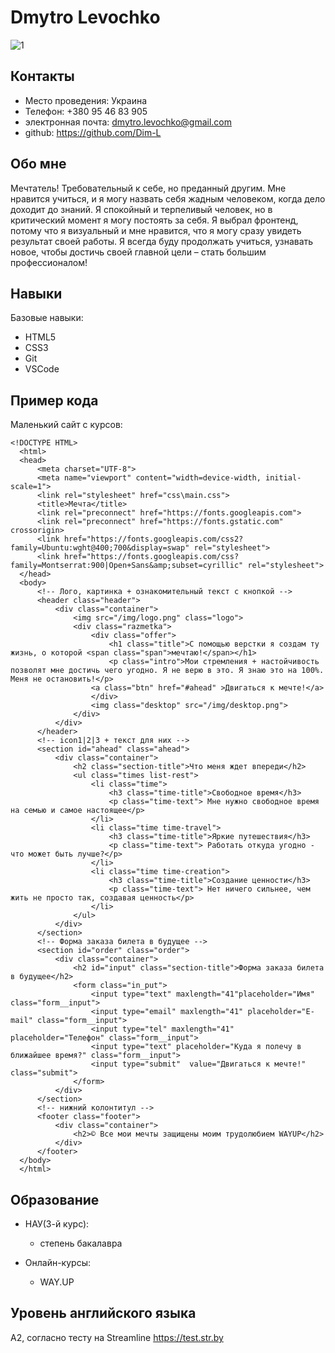 # Dmytro Levochko

![1](https://user-images.githubusercontent.com/61142648/147577487-84e446ec-362a-4c2d-b706-1f57a177e44d.jpg)

##  Контакты

+ Место проведения: Украина
+ Телефон: +380 95 46 83 905
+ электронная почта: dmytro.levochko@gmail.com
+ github: https://github.com/Dim-L

##  Обо мне

Мечтатель! Требовательный к себе, но преданный другим. Мне нравится учиться, и я могу назвать себя жадным человеком, когда дело доходит до знаний. Я спокойный и терпеливый человек, но в критический момент я могу постоять за себя. Я выбрал фронтенд, потому что я визуальный и мне нравится, что я могу сразу увидеть результат своей работы. Я всегда буду продолжать учиться, узнавать новое, чтобы достичь своей главной цели – стать большим профессионалом!

##  Навыки
Базовые навыки:
+ HTML5
+ CSS3
+ Git
+ VSCode

##  Пример кода
Маленький сайт с курсов:

```
<!DOCTYPE HTML>
  <html>
  <head>
      <meta charset="UTF-8">
      <meta name="viewport" content="width=device-width, initial-scale=1">
      <link rel="stylesheet" href="css\main.css">
      <title>Мечта</title>
      <link rel="preconnect" href="https://fonts.googleapis.com">
      <link rel="preconnect" href="https://fonts.gstatic.com" crossorigin>
      <link href="https://fonts.googleapis.com/css2?family=Ubuntu:wght@400;700&display=swap" rel="stylesheet">
      <link href="https://fonts.googleapis.com/css?family=Montserrat:900|Open+Sans&amp;subset=cyrillic" rel="stylesheet">
  </head>
  <body>
      <!-- Лого, картинка + ознакомительный текст с кнопкой -->
      <header class="header">
          <div class="container">
              <img src="/img/logo.png" class="logo">
              <div class="razmetka">
                  <div class="offer">
                      <h1 class="title">С помощью верстки я создам ту жизнь, о которой <span class="span">мечтаю!</span></h1>
                      <p class="intro">Мои стремления + настойчивость позволят мне достичь чего угодно. Я не верю в это. Я знаю это на 100%. Меня не остановить!</p>
                  <a class="btn" href="#ahead" >Двигаться к мечте!</a>
                  </div>
                  <img class="desktop" src="/img/desktop.png">
              </div>
          </div>
      </header>
      <!-- icon1|2|3 + текст для них -->
      <section id="ahead" class="ahead">
          <div class="container">
              <h2 class="section-title">Что меня ждет впереди</h2>
              <ul class="times list-rest">
                  <li class="time">
                      <h3 class="time-title">Свободное время</h3>
                      <p class="time-text"> Мне нужно свободное время на семью и самое настоящее</p>
                  </li>
                  <li class="time time-travel">
                      <h3 class="time-title">Яркие путешествия</h3>
                      <p class="time-text"> Работать откуда угодно - что может быть лучше?</p>
                  </li>
                  <li class="time time-creation">
                      <h3 class="time-title">Создание ценности</h3>
                      <p class="time-text"> Нет ничего сильнее, чем жить не просто так, создавая ценность</p>
                  </li>
              </ul>
          </div>
      </section>
      <!-- Форма заказа билета в будущее -->
      <section id="order" class="order">
          <div class="container">
              <h2 id="input" class="section-title">Форма заказа билета в будущее</h2>
              <form class="in_put">
                  <input type="text" maxlength="41"placeholder="Имя" class="form__input">
                  <input type="email" maxlength="41" placeholder="E-mail" class="form__input">
                  <input type="tel" maxlength="41" placeholder="Телефон" class="form__input">
                  <input type="text" placeholder="Куда я полечу в ближайшее время?" class="form__input">
                  <input type="submit"  value="Двигаться к мечте!" class="submit">
              </form>
          </div>
      </section>
      <!-- нижний колонтитул -->
      <footer class="footer">
          <div class="container">
              <h2>© Все мои мечты защищены моим трудолюбием WAYUP</h2>
          </div>
      </footer>
  </body>
  </html> 
```



##  Образование

+ НАУ(3-й курс):
    + степень бакалавра

+ Онлайн-курсы:
    + WAY.UP

##  Уровень английского языка

A2, согласно тесту на Streamline https://test.str.by
